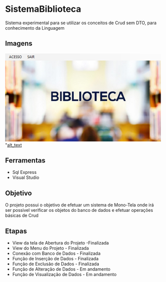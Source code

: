 # SistemaBiblioteca

Sistema experimental para se utilizar os conceitos de Crud sem DTO, para conhecimento da Linguagem

## Imagens

![alt text](https://github.com/Guilherme26h/SistemaBiblioteca/blob/master/Vis%C3%A3o/Tela%20Apresenta%C3%A7%C3%A3o.png)
"[alt_text](https://github.com/Guilherme26h/SistemaBiblioteca/blob/master/Vis%C3%A3o/Tela%20menu.png)

## Ferramentas

* Sql Express
* Visual Studio 

## Objetivo

  O projeto possui o objetivo de efetuar um sistema de Mono-Tela onde irá ser possivel verificar os objetos do banco de dados e efetuar operações básicas de Crud
  

## Etapas

* View da tela de Abertura do Projeto -Finalizada
* View do Menu do Projeto - Finalizada
* Conexão com Banco de Dados - Finalizada
* Função de Inserção de Dados - Finalizada
* Função de Exclusão de Dados - Finalizada
* Função de Alteração de Dados - Em andamento
* Função de Visualização de Dados - Em andamento
